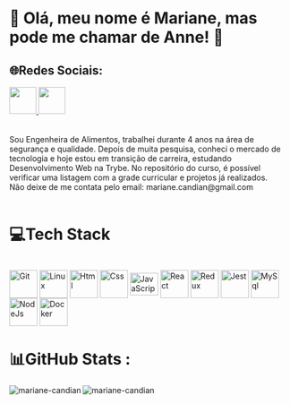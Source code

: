 # 💫 Olá, meu nome é Mariane, mas pode me chamar de Anne! 🙂

## 🌐Redes Sociais:

<a href="https://www.instagram.com/annecandian/" target="_blank">
  <img src="https://cdn.icon-icons.com/icons2/1211/PNG/512/1491579602-yumminkysocialmedia36_83067.png" width="48px" height="48px">
</a> 
<a href="https://www.linkedin.com/in/marianecandian/" target="_blank">
  <img src="https://i.ibb.co/Kx2GSrT/linkedin.png" width="48px" height="48px">
</a>
<br/>
<br/> 
<br/>
Sou Engenheira de Alimentos, trabalhei durante 4 anos na área de segurança e qualidade. Depois de muita pesquisa, conheci o mercado de tecnologia e hoje estou em transição de carreira, estudando Desenvolvimento Web na Trybe. No repositório do curso, é possível verificar uma listagem com a grade curricular e projetos já realizados.
<br/>
Não deixe de me contata pelo email: mariane.candian@gmail.com
<br/>
<br/> 

# 💻Tech Stack
<div style="display: inline_block"><br>
  <img align="center" alt="Git" height="50" width="50" src="https://cdn.jsdelivr.net/gh/devicons/devicon/icons/git/git-original.svg"> 
  <img align="center" alt="Linux" height="50" width="50" src="https://cdn.jsdelivr.net/gh/devicons/devicon/icons/linux/linux-original.svg">
  <img align="center" alt="Html" height="50" width="50" src="https://cdn.jsdelivr.net/gh/devicons/devicon/icons/html5/html5-plain-wordmark.svg">
  <img align="center" alt="Css" height="50" width="50" src="https://cdn.jsdelivr.net/gh/devicons/devicon/icons/css3/css3-plain-wordmark.svg">
  <img align="center" alt="JavaScript" height="40" width="50" src="https://cdn.jsdelivr.net/gh/devicons/devicon/icons/javascript/javascript-original.svg">
  <img align="center" alt="React" height="50" width="50" src="https://cdn.jsdelivr.net/gh/devicons/devicon/icons/react/react-original-wordmark.svg">
  <img align="center" alt="Redux" height="50" width="50" src="https://cdn.jsdelivr.net/gh/devicons/devicon/icons/redux/redux-original.svg">
  <img align="center" alt="Jest" height="50" width="50" src="https://cdn.jsdelivr.net/gh/devicons/devicon/icons/jest/jest-plain.svg">
  <img align="center" alt="MySql" height="50" width="50" src="https://cdn.jsdelivr.net/gh/devicons/devicon/icons/mysql/mysql-original-wordmark.svg">
  <img align="center" alt="NodeJs" height="50" width="50" src="https://cdn.jsdelivr.net/gh/devicons/devicon/icons/nodejs/nodejs-original.svg">
  <img align="center" alt="Docker" height="50" width="50" src="https://cdn.jsdelivr.net/gh/devicons/devicon/icons/docker/docker-plain-wordmark.svg">
</div>

# 📊GitHub Stats :
<p>
    <img align="left" src="https://github-readme-stats.vercel.app/api?username=marianeCandian&count_private=true&show_icons=true&theme=graywhite&icon_color=268bd2&title_color=268bd2" alt="mariane-candian" />
</p>
<p>
    <img align="center" src="https://github-readme-stats.vercel.app/api/top-langs/?username=marianeCandian&layout=compact&theme=graywhite&title_color=268bd2" alt="mariane-candian" />
</p>

<br />
<br />
